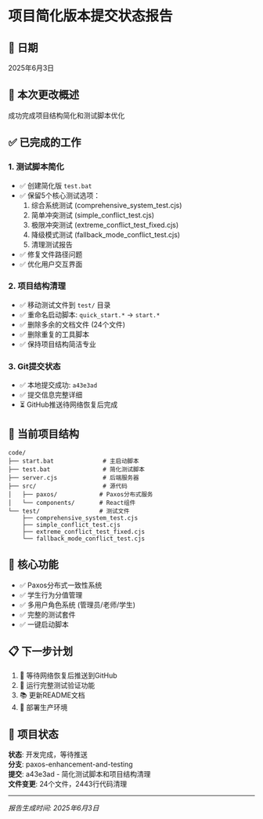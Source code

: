 # 项目简化版本提交状态报告

## 📅 日期
2025年6月3日

## 🎯 本次更改概述
成功完成项目结构简化和测试脚本优化

## ✅ 已完成的工作

### 1. 测试脚本简化
- ✅ 创建简化版 `test.bat`
- ✅ 保留5个核心测试选项：
  1. 综合系统测试 (comprehensive_system_test.cjs)
  2. 简单冲突测试 (simple_conflict_test.cjs)  
  3. 极限冲突测试 (extreme_conflict_test_fixed.cjs)
  4. 降级模式测试 (fallback_mode_conflict_test.cjs)
  5. 清理测试报告
- ✅ 修复文件路径问题
- ✅ 优化用户交互界面

### 2. 项目结构清理
- ✅ 移动测试文件到 `test/` 目录
- ✅ 重命名启动脚本: `quick_start.*` → `start.*`
- ✅ 删除多余的文档文件 (24个文件)
- ✅ 删除重复的工具脚本
- ✅ 保持项目结构简洁专业

### 3. Git提交状态
- ✅ 本地提交成功: `a43e3ad`
- ✅ 提交信息完整详细
- ⏳ GitHub推送待网络恢复后完成

## 📁 当前项目结构
```
code/
├── start.bat              # 主启动脚本
├── test.bat               # 简化测试脚本
├── server.cjs             # 后端服务器
├── src/                   # 源代码
│   ├── paxos/            # Paxos分布式服务
│   └── components/       # React组件
└── test/                 # 测试文件
    ├── comprehensive_system_test.cjs
    ├── simple_conflict_test.cjs
    ├── extreme_conflict_test_fixed.cjs
    └── fallback_mode_conflict_test.cjs
```

## 🔧 核心功能
- ✅ Paxos分布式一致性系统
- ✅ 学生行为分值管理
- ✅ 多用户角色系统 (管理员/老师/学生)
- ✅ 完整的测试套件
- ✅ 一键启动脚本

## 📋 下一步计划
1. 📡 等待网络恢复后推送到GitHub
2. 🧪 运行完整测试验证功能
3. 📚 更新README文档
4. 🚀 部署生产环境

## 🎉 项目状态
**状态**: 开发完成，等待推送  
**分支**: paxos-enhancement-and-testing  
**提交**: a43e3ad - 简化测试脚本和项目结构清理  
**文件变更**: 24个文件，2443行代码清理  

---
*报告生成时间: 2025年6月3日*
